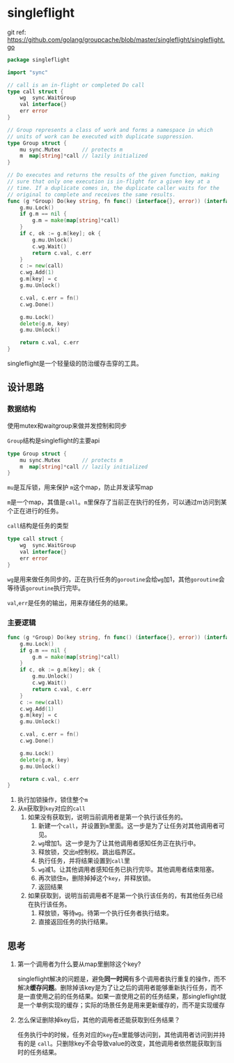 # singleflight

git ref: https://github.com/golang/groupcache/blob/master/singleflight/singleflight.go

``` go
package singleflight

import "sync"

// call is an in-flight or completed Do call
type call struct {
	wg  sync.WaitGroup
	val interface{}
	err error
}

// Group represents a class of work and forms a namespace in which
// units of work can be executed with duplicate suppression.
type Group struct {
	mu sync.Mutex       // protects m
	m  map[string]*call // lazily initialized
}

// Do executes and returns the results of the given function, making
// sure that only one execution is in-flight for a given key at a
// time. If a duplicate comes in, the duplicate caller waits for the
// original to complete and receives the same results.
func (g *Group) Do(key string, fn func() (interface{}, error)) (interface{}, error) {
	g.mu.Lock()
	if g.m == nil {
		g.m = make(map[string]*call)
	}
	if c, ok := g.m[key]; ok {
		g.mu.Unlock()
		c.wg.Wait()
		return c.val, c.err
	}
	c := new(call)
	c.wg.Add(1)
	g.m[key] = c
	g.mu.Unlock()

	c.val, c.err = fn()
	c.wg.Done()

	g.mu.Lock()
	delete(g.m, key)
	g.mu.Unlock()

	return c.val, c.err
}
```

singleflight是一个轻量级的防治缓存击穿的工具。

## 设计思路

### 数据结构

使用mutex和waitgroup来做并发控制和同步

`Group`结构是singleflight的主要api

``` go
type Group struct {
	mu sync.Mutex       // protects m
	m  map[string]*call // lazily initialized
}
```

`mu`是互斥锁，用来保护 `m`这个map，防止并发读写map

`m`是一个map，其值是`call`。`m`里保存了当前正在执行的任务，可以通过m访问到某个正在进行的任务。

`call`结构是任务的类型

``` go
type call struct {
	wg  sync.WaitGroup
	val interface{}
	err error
}
```

`wg`是用来做任务同步的，正在执行任务的`goroutine`会给`wg`加1，其他`goroutine`会等待该`goroutine`执行完毕。

`val`,`err`是任务的输出，用来存储任务的结果。

### 主要逻辑

``` go
func (g *Group) Do(key string, fn func() (interface{}, error)) (interface{}, error) {
	g.mu.Lock()
	if g.m == nil {
		g.m = make(map[string]*call)
	}
	if c, ok := g.m[key]; ok {
		g.mu.Unlock()
		c.wg.Wait()
		return c.val, c.err
	}
	c := new(call)
	c.wg.Add(1)
	g.m[key] = c
	g.mu.Unlock()

	c.val, c.err = fn()
	c.wg.Done()

	g.mu.Lock()
	delete(g.m, key)
	g.mu.Unlock()

	return c.val, c.err
}
```

1. 执行加锁操作，锁住整个`m`
2. 从`m`获取到`key`对应的`call`
   1. 如果没有获取到，说明当前调用者是第一个执行该任务的。
      1. 新建一个`call`，并设置到`m`里面。这一步是为了让任务对其他调用者可见。
      2. `wg`增加1。这一步是为了让其他调用者感知任务正在执行中。
      3. 释放锁，交出`m`控制权。跳出临界区。
      4. 执行任务，并将结果设置到`call`里
      5. `wg`减1。让其他调用者感知任务已执行完毕。其他调用者结束阻塞。
      6. 再次锁住`m`，删除掉掉这个`key`，并释放锁。
      7. 返回结果
   2. 如果获取到，说明当前调用者不是第一个执行该任务的，有其他任务已经在执行该任务。
      1. 释放锁，等待`wg`。待第一个执行任务者执行结束。
      2. 直接返回任务的执行结果。

## 思考

1. 第一个调用者为什么要从map里删除这个key?

   singleflight解决的问题是，避免**同一时间**有多个调用者执行重复的操作，而不解决**缓存问题**。删除掉该key是为了让之后的调用者能够重新执行任务，而不是一直使用之前的任务结果。如果一直使用之前的任务结果，那singleflight就是一个单例实现的缓存；实际的场景任务是用来更新缓存的，而不是实现缓存

2. 怎么保证删除掉key后，其他的调用者还能获取到任务结果？

   任务执行中的时候，任务对应的`key`在`m`里能够访问到，其他调用者访问到并持有的是 `call`。只删除key不会导致value的改变，其他调用者依然能获取到当时的任务结果。

